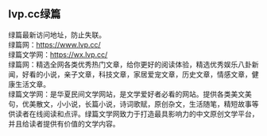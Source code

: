 ## lvp.cc绿篇
绿篇最新访问地址，防止失联。  
绿篇网：https://www.lvp.cc/  
绿篇文学网：https://wx.lvp.cc/  
绿篇网：精选全网各类优秀热门文章，给你更好的阅读体验，精选优秀娱乐八卦新闻，好看的小说，亲子文章，科技文章，家居爱宠文章，历史文章，情感文章，健康生活文章。  
绿篇文学网：是华夏民间文学网站，是文学爱好者必看的网站。提供各类美文美句，优美散文，小小说，长篇小说，诗词歌赋，原创杂文，生活随笔，精短故事等供读者在线阅读和点评。绿篇文学网致力于打造最具影响力的中文原创文学平台，并且给读者提供有价值的文学内容。
